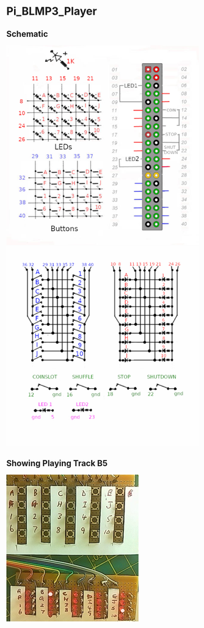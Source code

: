 # Pi_BLMP3_Player

## Schematic

![Schematic](Schematic01.jpg)
![Schematic](Schematic02.jpg)

## Showing Playing Track B5
![Prototype](prototype001.jpg)
